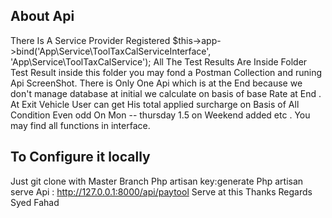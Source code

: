 ## About Api

There Is A Service Provider Registered
$this->app->bind('App\Service\ToolTaxCalServiceInterface', 'App\Service\ToolTaxCalService');
All The Test Results Are Inside Folder Test Result inside this folder you may fond a Postman Collection and runing Api ScreenShot.
There is Only One Api which is at the End because we don't manage database at initial we calculate on basis of base Rate at End .
At Exit Vehicle User can get His total applied surcharge on Basis of All Condition Even odd On Mon -- thursday 1.5 on Weekend added  etc .
You may find all functions in interface.


## To Configure it locally
Just 
git clone with Master Branch 
Php artisan key:generate
Php artisan serve 
Api : http://127.0.0.1:8000/api/paytool Serve at this 
Thanks 
Regards 
Syed Fahad 

